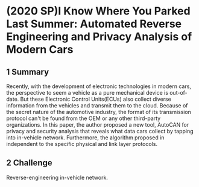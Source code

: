 # (2020 SP)I Know Where You Parked Last Summer: Automated Reverse Engineering and Privacy Analysis of Modern Cars

## 1 Summary
Recently, with the development of electronic technologies in modern cars, the perspective to seem a vehicle as a pure mechanical device is out-of-date. But these Electronic Control Units(ECUs) also collect diverse information from the vehicles and transmit them to the cloud. Because of the secret nature of the automotive industry, the format of its transmission protocol can't be found from the OEM or any other third-party organizations. In this paper, the author proposed a new tool, AutoCAN for privacy and security analysis that reveals what data cars collect by tapping into in-vehicle network. Furthermore, the algorithm proposed in independent to the specific physical and link layer protocols.

## 2 Challenge
Reverse-engineering in-vehicle network.